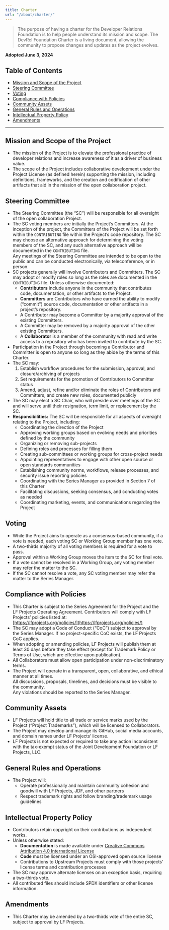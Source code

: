 ```yaml
---
title: Charter
url: "/about/charter/"
---
```


> The purpose of having a charter for the Developer Relations Foundation is to help people understand its mission and scope. The DevRel Foundation Charter is a living document, allowing the community to propose changes and updates as the project evolves.

**Adopted June 3, 2024**

## Table of Contents
- [Mission and Scope of the Project](#mission-and-scope-of-the-project)
- [Steering Committee](#steering-committee)
- [Voting](#voting)
- [Compliance with Policies](#compliance-with-policies)
- [Community Assets](#community-assets)
- [General Rules and Operations](#general-rules-and-operations)
- [Intellectual Property Policy](#intellectual-property-policy)
- [Amendments](#amendments)

---

## Mission and Scope of the Project

- The mission of the Project is to elevate the professional practice of developer relations and increase awareness of it as a driver of business value.  
- The scope of the Project includes collaborative development under the Project License (as defined herein) supporting the mission, including definitions, frameworks, and the creation and codification of other artifacts that aid in the mission of the open collaboration project.  

## Steering Committee

- The Steering Committee (the “SC”) will be responsible for all oversight of the open collaboration Project.  
- The SC voting members are initially the Project’s Committers. At the inception of the project, the Committers of the Project will be set forth within the `CONTRIBUTING` file within the Project’s code repository. The SC may choose an alternative approach for determining the voting members of the SC, and any such alternative approach will be documented in the `CONTRIBUTING` file.  
  Any meetings of the Steering Committee are intended to be open to the public and can be conducted electronically, via teleconference, or in person.  
- SC projects generally will involve Contributors and Committers. The SC may adopt or modify roles so long as the roles are documented in the `CONTRIBUTING` file. Unless otherwise documented:
  - **Contributors** include anyone in the community that contributes code, documentation, or other artifacts to the Project.  
  - **Committers** are Contributors who have earned the ability to modify (“commit”) source code, documentation or other artifacts in a project’s repository.  
  - A Contributor may become a Committer by a majority approval of the existing Committers.  
  - A Committer may be removed by a majority approval of the other existing Committers.  
  - A **Collaborator** is a member of the community with read and write access to a repository who has been invited to contribute by the SC.
- Participation in the Project through becoming a Contributor and Committer is open to anyone so long as they abide by the terms of this Charter.  
- The SC may:
  1. Establish workflow procedures for the submission, approval, and closure/archiving of projects  
  2. Set requirements for the promotion of Contributors to Committer status  
  3. Amend, adjust, refine and/or eliminate the roles of Contributors and Committers, and create new roles, documented publicly
- The SC may elect a SC Chair, who will preside over meetings of the SC and will serve until their resignation, term limit, or replacement by the SC.  
- **Responsibilities:** The SC will be responsible for all aspects of oversight relating to the Project, including:
  - Coordinating the direction of the Project  
  - Approving working groups based on evolving needs and priorities defined by the community  
  - Organizing or removing sub-projects  
  - Defining roles and processes for filling them  
  - Creating sub-committees or working groups for cross-project needs  
  - Appointing representatives to engage with other open source or open standards communities  
  - Establishing community norms, workflows, release processes, and security issue reporting policies  
  - Coordinating with the Series Manager as provided in Section 7 of this Charter  
  - Facilitating discussions, seeking consensus, and conducting votes as needed  
  - Coordinating marketing, events, and communications regarding the Project  

## Voting

- While the Project aims to operate as a consensus-based community, if a vote is needed, each voting SC or Working Group member has one vote.
- A two-thirds majority of all voting members is required for a vote to pass.
- Approval within a Working Group moves the item to the SC for final vote.
- If a vote cannot be resolved in a Working Group, any voting member may refer the matter to the SC.
- If the SC cannot resolve a vote, any SC voting member may refer the matter to the Series Manager.

## Compliance with Policies

- This Charter is subject to the Series Agreement for the Project and the LF Projects Operating Agreement. Contributors will comply with LF Projects’ policies listed at:  
  [https://lfprojects.org/policies/](https://lfprojects.org/policies/)
- The SC may adopt a Code of Conduct (“CoC”) subject to approval by the Series Manager. If no project-specific CoC exists, the LF Projects CoC applies.
- When adopting or amending policies, LF Projects will publish them at least 30 days before they take effect (except for Trademark Policy or Terms of Use, which are effective upon publication).
- All Collaborators must allow open participation under non-discriminatory terms.
- The Project will operate in a transparent, open, collaborative, and ethical manner at all times.  
  All discussions, proposals, timelines, and decisions must be visible to the community.  
  Any violations should be reported to the Series Manager.

## Community Assets

- LF Projects will hold title to all trade or service marks used by the Project (“Project Trademarks”), which will be licensed to Collaborators.
- The Project may develop and manage its GitHub, social media accounts, and domain names under LF Projects’ license.
- LF Projects is not expected or required to take any action inconsistent with the tax-exempt status of the Joint Development Foundation or LF Projects, LLC.

## General Rules and Operations

- The Project will:
  - Operate professionally and maintain community cohesion and goodwill with LF Projects, JDF, and other partners  
  - Respect trademark rights and follow branding/trademark usage guidelines

## Intellectual Property Policy

- Contributors retain copyright on their contributions as independent works.
- Unless otherwise stated:
  - **Documentation** is made available under [Creative Commons Attribution 4.0 International License](http://creativecommons.org/licenses/by/4.0/)  
  - **Code** must be licensed under an OSI-approved open source license
  - Contributions to Upstream Projects must comply with those projects’ license terms and contribution processes
- The SC may approve alternate licenses on an exception basis, requiring a two-thirds vote.
- All contributed files should include SPDX identifiers or other license information.

## Amendments

- This Charter may be amended by a two-thirds vote of the entire SC, subject to approval by LF Projects.